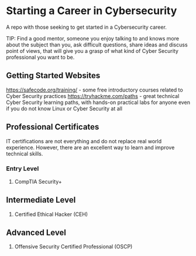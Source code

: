 # Starting a Career in Cybersecurity
A repo with those seeking to get started in a Cybersecurity career.

TIP: Find a good mentor, someone you enjoy talking to and knows more about the subject than you, ask difficult questions, share ideas and discuss point of views, that will give you a grasp of what kind of Cyber Security professional you want to be.

## Getting Started Websites
https://safecode.org/training/ - some free introductory courses related to Cyber Security practices
https://tryhackme.com/paths - great technical Cyber Security learning paths, with hands-on practical labs for anyone even if you do not know Linux or Cyber Security at all

## Professional Certificates
IT certifications are not everything and do not replace real world experience. However, there are an excellent way to learn and improve technical skills.

### Entry Level
1. CompTIA Security+


## Intermediate Level 
1. Certified Ethical Hacker (CEH)

## Advanced Level
1. Offensive Security Certified Professional (OSCP) 
